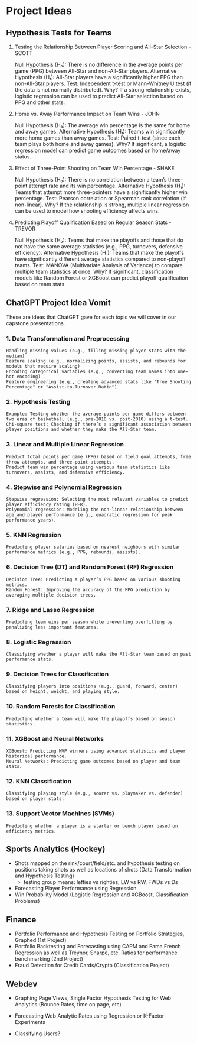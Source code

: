 # Project Ideas

## Hypothesis Tests for Teams

1. Testing the Relationship Between Player Scoring and All-Star Selection - SCOTT

    Null Hypothesis (H₀): There is no difference in the average points per game (PPG) between All-Star and non-All-Star players.
    Alternative Hypothesis (H₁): All-Star players have a significantly higher PPG than non-All-Star players.
    Test: Independent t-test or Mann-Whitney U test (if the data is not normally distributed).
    Why? If a strong relationship exists, logistic regression can be used to predict All-Star selection based on PPG and other stats.

2. Home vs. Away Performance Impact on Team Wins - JOHN

    Null Hypothesis (H₀): The average win percentage is the same for home and away games.
    Alternative Hypothesis (H₁): Teams win significantly more home games than away games.
    Test: Paired t-test (since each team plays both home and away games).
    Why? If significant, a logistic regression model can predict game outcomes based on home/away status.

3. Effect of Three-Point Shooting on Team Win Percentage - SHAKE

    Null Hypothesis (H₀): There is no correlation between a team’s three-point attempt rate and its win percentage.
    Alternative Hypothesis (H₁): Teams that attempt more three-pointers have a significantly higher win percentage.
    Test: Pearson correlation or Spearman rank correlation (if non-linear).
    Why? If the relationship is strong, multiple linear regression can be used to model how shooting efficiency affects wins.

4. Predicting Playoff Qualification Based on Regular Season Stats - TREVOR

    Null Hypothesis (H₀): Teams that make the playoffs and those that do not have the same average statistics (e.g., PPG, turnovers, defensive efficiency).
    Alternative Hypothesis (H₁): Teams that make the playoffs have significantly different average statistics compared to non-playoff teams.
    Test: MANOVA (Multivariate Analysis of Variance) to compare multiple team statistics at once.
    Why? If significant, classification models like Random Forest or XGBoost can predict playoff qualification based on team stats.

## ChatGPT Project Idea Vomit

These are ideas that ChatGPT gave for each topic we will cover in our capstone presentations.

### 1. Data Transformation and Preprocessing

    Handling missing values (e.g., filling missing player stats with the median)
    Feature scaling (e.g., normalizing points, assists, and rebounds for models that require scaling)
    Encoding categorical variables (e.g., converting team names into one-hot encoding)
    Feature engineering (e.g., creating advanced stats like "True Shooting Percentage" or "Assist-to-Turnover Ratio")

### 2. Hypothesis Testing

    Example: Testing whether the average points per game differs between two eras of basketball (e.g., pre-2010 vs. post-2010) using a t-test.
    Chi-square test: Checking if there’s a significant association between player positions and whether they make the All-Star team.

### 3. Linear and Multiple Linear Regression

    Predict total points per game (PPG) based on field goal attempts, free throw attempts, and three-point attempts.
    Predict team win percentage using various team statistics like turnovers, assists, and defensive efficiency.

### 4. Stepwise and Polynomial Regression

    Stepwise regression: Selecting the most relevant variables to predict player efficiency rating (PER).
    Polynomial regression: Modeling the non-linear relationship between age and player performance (e.g., quadratic regression for peak performance years).

### 5. KNN Regression

    Predicting player salaries based on nearest neighbors with similar performance metrics (e.g., PPG, rebounds, assists).

### 6. Decision Tree (DT) and Random Forest (RF) Regression

    Decision Tree: Predicting a player’s PPG based on various shooting metrics.
    Random Forest: Improving the accuracy of the PPG prediction by averaging multiple decision trees.

### 7. Ridge and Lasso Regression

    Predicting team wins per season while preventing overfitting by penalizing less important features.

### 8. Logistic Regression

    Classifying whether a player will make the All-Star team based on past performance stats.

### 9. Decision Trees for Classification

    Classifying players into positions (e.g., guard, forward, center) based on height, weight, and playing style.

### 10. Random Forests for Classification

    Predicting whether a team will make the playoffs based on season statistics.

### 11. XGBoost and Neural Networks

    XGBoost: Predicting MVP winners using advanced statistics and player historical performance.
    Neural Networks: Predicting game outcomes based on player and team stats.

### 12. KNN Classification

    Classifying playing style (e.g., scorer vs. playmaker vs. defender) based on player stats.

### 13. Support Vector Machines (SVMs)

    Predicting whether a player is a starter or bench player based on efficiency metrics.

## Sports Analytics (Hockey)

- Shots mapped on the rink/court/field/etc. and hypothesis testing on positions taking shots as well as locations of shots (Data Transformation and Hypothesis Testing)
  - testing group means: lefties vs righties, LW vs RW, FWDs vs Ds
- Forecasting Player Performance using Regression
- Win Probability Model (Logistic Regression and XGBoost, Classification Problems)

## Finance

- Portfolio Performance and Hypothesis Testing on Portfolio Strategies, Graphed (1st Project)
- Portfolio Backtesting and Forecasting using CAPM and Fama French Regression as well as Treynor, Sharpe, etc. Ratios for performance benchmarking (2nd Project)
- Fraud Detection for Credit Cards/Crypto (Classification Project)

## Webdev

- Graphing Page Views, Single Factor Hypothesis Testing for Web Analytics (Bounce Rates, time on page, etc)

- Forecasting Web Analytic Rates using Regression or K-Factor Experiments

- Classifying Users?